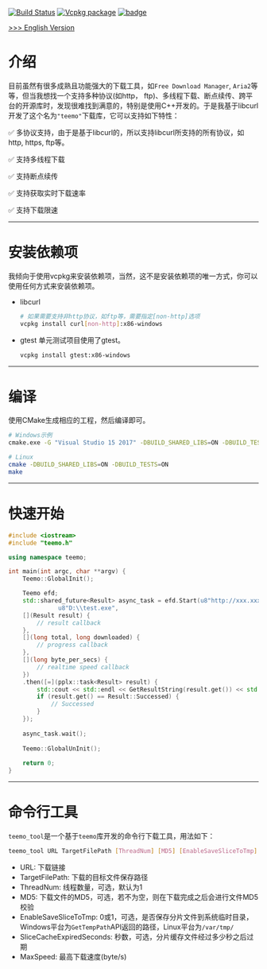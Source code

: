 [![Build Status](https://travis-ci.com/winsoft666/teemo.svg?branch=master)](https://travis-ci.com/winsoft666/teemo) 
[![Vcpkg package](https://img.shields.io/badge/Vcpkg-package-blueviolet)](https://github.com/microsoft/vcpkg/tree/master/ports/teemo)
[![badge](https://img.shields.io/badge/license-GUN-blue)](https://github.com/winsoft666/teemo/blob/master/LICENSE)

[ >>> English Version](README.md)

# 介绍
目前虽然有很多成熟且功能强大的下载工具，如`Free Download Manager`, `Aria2`等等，但当我想找一个支持多种协议(如http， ftp)、多线程下载、断点续传、跨平台的开源库时，发现很难找到满意的，特别是使用C++开发的。于是我基于libcurl开发了这个名为`"teemo"`下载库，它可以支持如下特性：

✅ 多协议支持，由于是基于libcurl的，所以支持libcurl所支持的所有协议，如http, https, ftp等。

✅ 支持多线程下载

✅ 支持断点续传

✅ 支持获取实时下载速率

✅ 支持下载限速

---

# 安装依赖项
我倾向于使用vcpkg来安装依赖项，当然，这不是安装依赖项的唯一方式，你可以使用任何方式来安装依赖项。

- libcurl
    ```bash
    # 如果需要支持非http协议，如ftp等，需要指定[non-http]选项
    vcpkg install curl[non-http]:x86-windows
    ```

- gtest
单元测试项目使用了gtest。

    ```bash
    vcpkg install gtest:x86-windows
    ```

---

# 编译
使用CMake生成相应的工程，然后编译即可。
```bash
# Windows示例
cmake.exe -G "Visual Studio 15 2017" -DBUILD_SHARED_LIBS=ON -DBUILD_TESTS=ON -S %~dp0 -B %~dp0build

# Linux
cmake -DBUILD_SHARED_LIBS=ON -DBUILD_TESTS=ON
make
```

---

# 快速开始
```c++
#include <iostream>
#include "teemo.h"

using namespace teemo;

int main(int argc, char **argv) {
    Teemo::GlobalInit();

    Teemo efd;
    std::shared_future<Result> async_task = efd.Start(u8"http://xxx.xxx.com/test.exe",
              u8"D:\\test.exe",
    [](Result result) {
        // result callback
    },
    [](long total, long downloaded) {
        // progress callback
    }, 
    [](long byte_per_secs) {
        // realtime speed callback
    })
    .then([=](pplx::task<Result> result) {
        std::cout << std::endl << GetResultString(result.get()) << std::endl;
        if (result.get() == Result::Successed) {
			// Successed
        }
    });
    
    async_task.wait();
	
    Teemo::GlobalUnInit();
	
	return 0;
}
```

---

# 命令行工具
`teemo_tool`是一个基于`teemo`库开发的命令行下载工具，用法如下：

```bash
teemo_tool URL TargetFilePath [ThreadNum] [MD5] [EnableSaveSliceToTmp] [SliceCacheExpiredSeconds] [MaxSpeed]
```

- URL: 下载链接
- TargetFilePath: 下载的目标文件保存路径
- ThreadNum: 线程数量，可选，默认为1
- MD5: 下载文件的MD5，可选，若不为空，则在下载完成之后会进行文件MD5校验
- EnableSaveSliceToTmp: 0或1，可选，是否保存分片文件到系统临时目录，Windows平台为`GetTempPath`API返回的路径，Linux平台为`/var/tmp/`
- SliceCacheExpiredSeconds: 秒数，可选，分片缓存文件经过多少秒之后过期
- MaxSpeed: 最高下载速度(byte/s)
